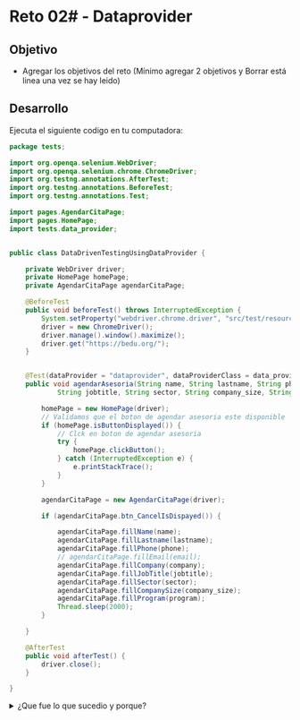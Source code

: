 # Reto 02# - Dataprovider

## Objetivo

* Agregar los objetivos del reto (Mínimo agregar 2 objetivos y Borrar está linea una vez se hay leido)

## Desarrollo

Ejecuta el siguiente codigo en tu computadora:

```Java
package tests;

import org.openqa.selenium.WebDriver;
import org.openqa.selenium.chrome.ChromeDriver;
import org.testng.annotations.AfterTest;
import org.testng.annotations.BeforeTest;
import org.testng.annotations.Test;

import pages.AgendarCitaPage;
import pages.HomePage;
import tests.data_provider;


public class DataDrivenTestingUsingDataProvider {

	private WebDriver driver;
	private HomePage homePage;
	private AgendarCitaPage agendarCitaPage;

	@BeforeTest
	public void beforeTest() throws InterruptedException {
		System.setProperty("webdriver.chrome.driver", "src/test/resources/webdrivers/chromedriver");
		driver = new ChromeDriver();
		driver.manage().window().maximize();
		driver.get("https://bedu.org/");
	}


	@Test(dataProvider = "dataprovider", dataProviderClass = data_provider.class)
	public void agendarAsesoria(String name, String lastname, String phone, String email, String company,
			String jobtitle, String sector, String company_size, String program) throws InterruptedException {

		homePage = new HomePage(driver);
		// Validamos que el boton de agendar asesoria este disponible
		if (homePage.isButtonDisplayed()) {
			// Clck en boton de agendar asesoria
			try {
				homePage.clickButton();
			} catch (InterruptedException e) {
				e.printStackTrace();
			}
		}

		agendarCitaPage = new AgendarCitaPage(driver);

		if (agendarCitaPage.btn_CancelIsDispayed()) {

			agendarCitaPage.fillName(name);
			agendarCitaPage.fillLastname(lastname);
			agendarCitaPage.fillPhone(phone);
			// agendarCitaPage.fillEmail(email);
			agendarCitaPage.fillCompany(company);
			agendarCitaPage.fillJobTitle(jobtitle);
			agendarCitaPage.fillSector(sector);
			agendarCitaPage.fillCompanySize(company_size);
			agendarCitaPage.fillProgram(program);
			Thread.sleep(2000);
		}

	}

	@AfterTest
	public void afterTest() {
		driver.close();
	}

}

```


<details>
  <summary>¿Que fue lo que sucedio y porque?</summary>
> Genero error en la ejecución, esto se debe a que el dataprovider se ejecutara bajo la anotación @Test tantas veces como casos de prueba contenga el objeto retornado por el metodo ``, por lo que el uso de la anotación @BeforeTest y @AfterTest no es la apropiada para la prueba. Es por ello que por si no lo notaste, en la explicación del tema se utilizo la anotación @AfterMethod y @BeforeMethod.
</details>

